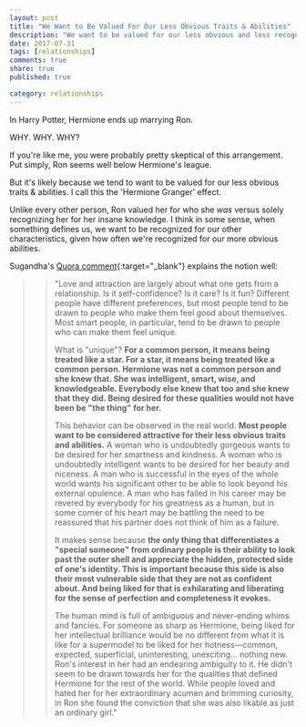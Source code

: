 ```yaml
---
layout: post
title: "We Want to Be Valued For Our Less Obvious Traits & Abilities"
description: "We want to be valued for our less obvious and less recognized traits and abilities."
date: 2017-07-31
tags: [relationships]
comments: true
share: true
published: true

category: relationships
---
```


In Harry Potter, Hermione ends up marrying Ron.

WHY.
WHY. 
WHY?

If you're like me, you were probably pretty skeptical of this arrangement. Put simply, Ron seems well below Hermione's league. 


But it's likely because we tend to want to be valued for our less obvious traits & abilities. I call this the 'Hermione Granger' effect. 

Unlike every other person, Ron valued her for who she _was_ versus solely recognizing her for her insane knowledge. I think in some sense, when something defines us, we want to be recognized for our other characteristics, given how often we're recognized for our more obvious abilities. 

Sugandha's [Quora comment](https://www.quora.com/Why-is-Hermione-never-attracted-to-Harry-Why-fall-in-love-with-Ron-instead-of-Harry){:target="_blank"} explains the notion well:

> > "Love and attraction are largely about what one gets from a relationship. Is it self-confidence? Is it care? Is it fun? Different people have different preferences, but most people tend to be drawn to people who make them feel good about themselves. Most smart people, in particular, tend to be drawn to people who can make them feel unique.
> > 
> > What is "unique"? __For a common person, it means being treated like a star. For a star, it means being treated like a common person. Hermione was not a common person and she knew that. She was intelligent, smart, wise, and knowledgeable. Everybody else knew that too and she knew that they did. Being desired for these qualities would not have been be "the thing" for her.__
> > 
> > This behavior can be observed in the real world. __Most people want to be considered attractive for their less obvious traits and abilities.__ A woman who is undoubtedly gorgeous wants to be desired for her smartness and kindness. A woman who is undoubtedly intelligent wants to be desired for her beauty and niceness. A man who is successful in the eyes of the whole world wants his significant other to be able to look beyond his external opulence. A man who has failed in his career may be revered by everybody for his greatness as a human, but in some corner of his heart may be battling the need to be reassured that his partner does not think of him as a failure. 
> > 
> > It makes sense because __the only thing that differentiates a "special someone" from ordinary people is their ability to look past the outer shell and appreciate the hidden, protected side of one's identity. This is important because this side is also their most vulnerable side that they are not as confident about. And being liked for that is exhilarating and liberating for the sense of perfection and completeness it evokes.__
> > 
> > The human mind is full of ambiguous and never-ending whims and fancies. For someone as sharp as Hermione, being liked for her intellectual brilliance would be no different from what it is like for a supermodel to be liked for her hotness—common, expected, superficial, uninteresting, unexciting... nothing new. Ron's interest in her had an endearing ambiguity to it. He didn't seem to be drawn towards her for the qualities that defined Hermione for the rest of the world. While people loved and hated her for her extraordinary acumen and brimming curiosity, in Ron she found the conviction that she was also likable as just an ordinary girl."

